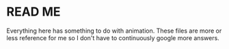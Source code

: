 # READ ME
Everything here has something to do with animation. These files are more or less reference for me so I don't have to continuously google more answers.